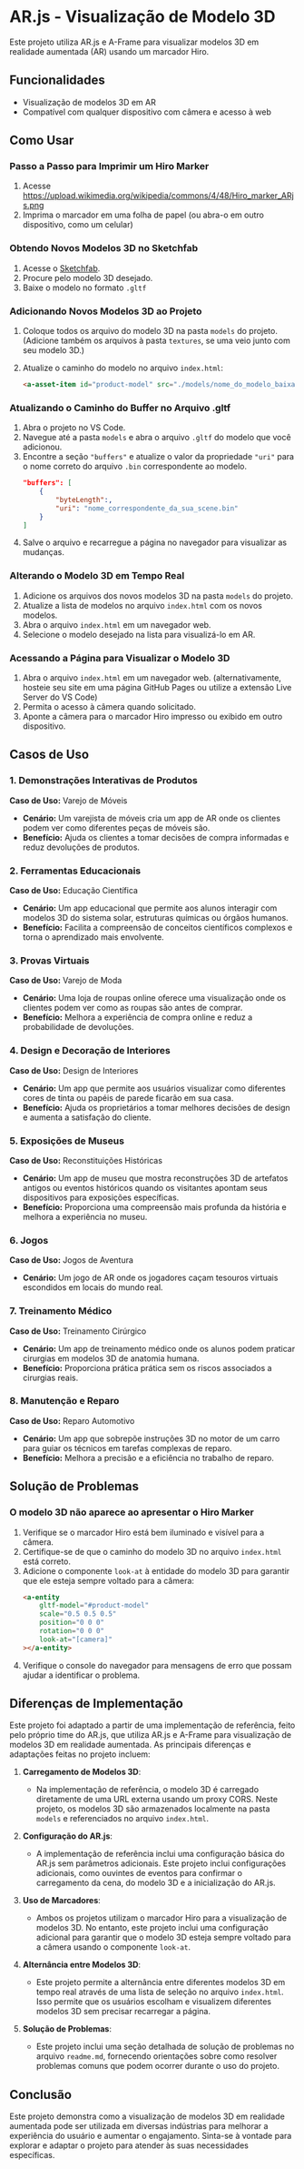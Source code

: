 # AR.js - Visualização de Modelo 3D

Este projeto utiliza AR.js e A-Frame para visualizar modelos 3D em realidade aumentada (AR) usando um marcador Hiro.

## Funcionalidades

- Visualização de modelos 3D em AR
- Compatível com qualquer dispositivo com câmera e acesso à web

## Como Usar

### Passo a Passo para Imprimir um Hiro Marker

1. Acesse https://upload.wikimedia.org/wikipedia/commons/4/48/Hiro_marker_ARjs.png
2. Imprima o marcador em uma folha de papel (ou abra-o em outro dispositivo, como um celular)

### Obtendo Novos Modelos 3D no Sketchfab

1. Acesse o [Sketchfab](https://sketchfab.com/).
2. Procure pelo modelo 3D desejado.
3. Baixe o modelo no formato `.gltf`

### Adicionando Novos Modelos 3D ao Projeto

1. Coloque todos os arquivo do modelo 3D na pasta `models` do projeto. (Adicione também os arquivos à pasta `textures`, se uma veio junto com seu modelo 3D.)
2. Atualize o caminho do modelo no arquivo `index.html`:
    
    ```html
    <a-asset-item id="product-model" src="./models/nome_do_modelo_baixado.gltf"></a-asset-item>
    
    ```

### Atualizando o Caminho do Buffer no Arquivo .gltf

1. Abra o projeto no VS Code.
2. Navegue até a pasta `models` e abra o arquivo `.gltf` do modelo que você adicionou.
3. Encontre a seção `"buffers"` e atualize o valor da propriedade `"uri"` para o nome correto do arquivo `.bin` correspondente ao modelo.
    ```json
    "buffers": [
        {
            "byteLength":,
            "uri": "nome_correspondente_da_sua_scene.bin"
        }
    ]
    ```
4. Salve o arquivo e recarregue a página no navegador para visualizar as mudanças.

### Alterando o Modelo 3D em Tempo Real

1. Adicione os arquivos dos novos modelos 3D na pasta `models` do projeto.
2. Atualize a lista de modelos no arquivo `index.html` com os novos modelos.
3. Abra o arquivo `index.html` em um navegador web.
4. Selecione o modelo desejado na lista para visualizá-lo em AR.

### Acessando a Página para Visualizar o Modelo 3D

1. Abra o arquivo `index.html` em um navegador web. (alternativamente, hosteie seu site em uma página GitHub Pages ou utilize a extensão Live Server do VS Code)
2. Permita o acesso à câmera quando solicitado.
3. Aponte a câmera para o marcador Hiro impresso ou exibido em outro dispositivo.

## Casos de Uso

### 1. Demonstrações Interativas de Produtos
**Caso de Uso:** Varejo de Móveis
- **Cenário:** Um varejista de móveis cria um app de AR onde os clientes podem ver como diferentes peças de móveis são.
- **Benefício:** Ajuda os clientes a tomar decisões de compra informadas e reduz devoluções de produtos.

### 2. Ferramentas Educacionais
**Caso de Uso:** Educação Científica
- **Cenário:** Um app educacional que permite aos alunos interagir com modelos 3D do sistema solar, estruturas químicas ou órgãos humanos.
- **Benefício:** Facilita a compreensão de conceitos científicos complexos e torna o aprendizado mais envolvente.

### 3. Provas Virtuais
**Caso de Uso:** Varejo de Moda
- **Cenário:** Uma loja de roupas online oferece uma visualização onde os clientes podem ver como as roupas são antes de comprar.
- **Benefício:** Melhora a experiência de compra online e reduz a probabilidade de devoluções.

### 4. Design e Decoração de Interiores
**Caso de Uso:** Design de Interiores
- **Cenário:** Um app que permite aos usuários visualizar como diferentes cores de tinta ou papéis de parede ficarão em sua casa.
- **Benefício:** Ajuda os proprietários a tomar melhores decisões de design e aumenta a satisfação do cliente.

### 5. Exposições de Museus
**Caso de Uso:** Reconstituições Históricas
- **Cenário:** Um app de museu que mostra reconstruções 3D de artefatos antigos ou eventos históricos quando os visitantes apontam seus dispositivos para exposições específicas.
- **Benefício:** Proporciona uma compreensão mais profunda da história e melhora a experiência no museu.

### 6. Jogos
**Caso de Uso:** Jogos de Aventura
- **Cenário:** Um jogo de AR onde os jogadores caçam tesouros virtuais escondidos em locais do mundo real.

### 7. Treinamento Médico
**Caso de Uso:** Treinamento Cirúrgico
- **Cenário:** Um app de treinamento médico onde os alunos podem praticar cirurgias em modelos 3D de anatomia humana.
- **Benefício:** Proporciona prática prática sem os riscos associados a cirurgias reais.

### 8. Manutenção e Reparo
**Caso de Uso:** Reparo Automotivo
- **Cenário:** Um app que sobrepõe instruções 3D no motor de um carro para guiar os técnicos em tarefas complexas de reparo.
- **Benefício:** Melhora a precisão e a eficiência no trabalho de reparo.

## Solução de Problemas

### O modelo 3D não aparece ao apresentar o Hiro Marker

1. Verifique se o marcador Hiro está bem iluminado e visível para a câmera.
2. Certifique-se de que o caminho do modelo 3D no arquivo `index.html` está correto.
3. Adicione o componente `look-at` à entidade do modelo 3D para garantir que ele esteja sempre voltado para a câmera:
    ```html
    <a-entity
        gltf-model="#product-model"
        scale="0.5 0.5 0.5"
        position="0 0 0"
        rotation="0 0 0"
        look-at="[camera]"
    ></a-entity>
    ```
4. Verifique o console do navegador para mensagens de erro que possam ajudar a identificar o problema.

## Diferenças de Implementação

Este projeto foi adaptado a partir de uma implementação de referência, feito pelo próprio time do AR.js, que utiliza AR.js e A-Frame para visualização de modelos 3D em realidade aumentada. As principais diferenças e adaptações feitas no projeto incluem:

1. **Carregamento de Modelos 3D**:
   - Na implementação de referência, o modelo 3D é carregado diretamente de uma URL externa usando um proxy CORS. Neste projeto, os modelos 3D são armazenados localmente na pasta `models` e referenciados no arquivo `index.html`.

2. **Configuração do AR.js**:
   - A implementação de referência inclui uma configuração básica do AR.js sem parâmetros adicionais. Este projeto inclui configurações adicionais, como ouvintes de eventos para confirmar o carregamento da cena, do modelo 3D e a inicialização do AR.js.

3. **Uso de Marcadores**:
   - Ambos os projetos utilizam o marcador Hiro para a visualização de modelos 3D. No entanto, este projeto inclui uma configuração adicional para garantir que o modelo 3D esteja sempre voltado para a câmera usando o componente `look-at`.

4. **Alternância entre Modelos 3D**:
   - Este projeto permite a alternância entre diferentes modelos 3D em tempo real através de uma lista de seleção no arquivo `index.html`. Isso permite que os usuários escolham e visualizem diferentes modelos 3D sem precisar recarregar a página.

5. **Solução de Problemas**:
   - Este projeto inclui uma seção detalhada de solução de problemas no arquivo `readme.md`, fornecendo orientações sobre como resolver problemas comuns que podem ocorrer durante o uso do projeto.

## Conclusão

Este projeto demonstra como a visualização de modelos 3D em realidade aumentada pode ser utilizada em diversas indústrias para melhorar a experiência do usuário e aumentar o engajamento. Sinta-se à vontade para explorar e adaptar o projeto para atender às suas necessidades específicas.